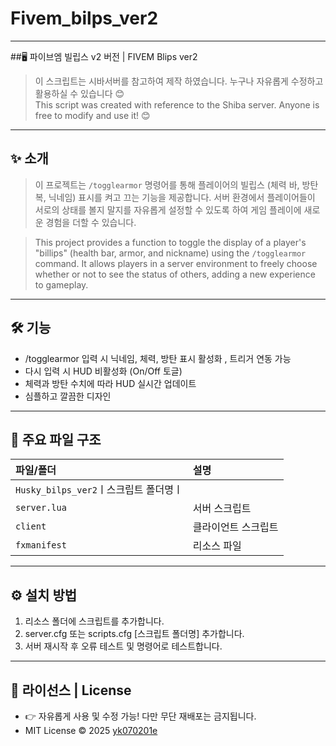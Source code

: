 # Fivem_bilps_ver2

---

##🖥️ 파이브엠 빌립스 v2 버전 | FIVEM Blips ver2

> 이 스크립트는 시바서버를 참고하여 제작 하였습니다.
> 누구나 자유롭게 수정하고 활용하실 수 있습니다 😊  
> This script was created with reference to the Shiba server.
> Anyone is free to modify and use it! 😊

---
## ✨ 소개
> 이 프로젝트는 `/togglearmor` 명령어를 통해 플레이어의 빌립스 (체력 바, 방탄복, 닉네임) 표시를 켜고 끄는 기능을 제공합니다. 서버 환경에서 플레이어들이 서로의 상태를 볼지 말지를 자유롭게 설정할 수 있도록 하여 게임 플레이에 새로운 경험을 더할 수 있습니다.

> This project provides a function to toggle the display of a player's "billips" (health bar, armor, and nickname) using the `/togglearmor` command. It allows players in a server environment to freely choose whether or not to see the status of others, adding a new experience to gameplay.
---

## 🛠️ 기능
- /togglearmor 입력 시 닉네임, 체력, 방탄 표시 활성화 , 트리거 연동 가능
- 다시 입력 시 HUD 비활성화 (On/Off 토글)
- 체력과 방탄 수치에 따라 HUD 실시간 업데이트
- 심플하고 깔끔한 디자인

---

## 📂 주요 파일 구조
| 파일/폴더 | 설명 |
|:---|:---|
| `Husky_bilps_ver2`ㅣ스크립트 폴더명ㅣ
| `server.lua` | 서버 스크립트 |
| `client`| 클라이언트 스크립트 |
| `fxmanifest` | 리소스 파일 |

---

## ⚙️ 설치 방법
1. 리소스 폴더에 스크립트를 추가합니다.
2. server.cfg 또는 scripts.cfg [스크립트 폴더명] 추가합니다.
3. 서버 재시작 후 오류 테스트 및 명령어로 테스트합니다.

---

## 📝 라이선스 | License

- 👉 자유롭게 사용 및 수정 가능! 다만 무단 재배포는 금지됩니다.
- MIT License © 2025 [yk070201e](https://github.com/yk070201e)

  
